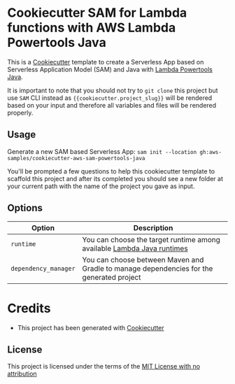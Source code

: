 # Cookiecutter SAM for Lambda functions with AWS Lambda Powertools Java

This is a [Cookiecutter](https://github.com/audreyr/cookiecutter) template to create a Serverless App based on Serverless Application Model (SAM) and Java with [Lambda Powertools Java](https://github.com/awslabs/aws-lambda-powertools-java).

It is important to note that you should not try to `git clone` this project but use `SAM` CLI instead as ``{{cookiecutter.project_slug}}`` will be rendered based on your input and therefore all variables and files will be rendered properly.

## Usage

Generate a new SAM based Serverless App: `sam init --location gh:aws-samples/cookiecutter-aws-sam-powertools-java`

You'll be prompted a few questions to help this cookiecutter template to scaffold this project and after its completed you should see a new folder at your current path with the name of the project you gave as input.

## Options

Option | Description
------------------------------------------------- | ---------------------------------------------------------------------------------
`runtime` | You can choose the target runtime among available [Lambda Java runtimes](https://docs.aws.amazon.com/lambda/latest/dg/lambda-runtimes.html)
`dependency_manager` | You can choose between Maven and Gradle to manage dependencies for the generated project

# Credits

* This project has been generated with [Cookiecutter](https://github.com/cookiecutter/cookiecutter)

License
-------

This project is licensed under the terms of the [MIT License with no attribution](/LICENSE)
